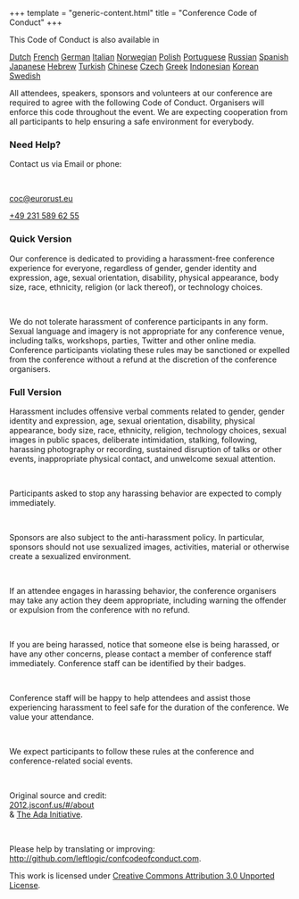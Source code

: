 +++
template = "generic-content.html"
title = "Conference Code of Conduct"
+++

<div class="box">
  <p>This Code of Conduct is also available in</p>
  <div class="languages">
  <a href="https://confcodeofconduct.com/index-nl.html">Dutch</a> <a
    href="https://confcodeofconduct.com/index-fr.html">French</a> <a
    href="https://confcodeofconduct.com/index-de.html">German</a> <a
    href="https://confcodeofconduct.com/index-it.html">Italian</a> <a
    href="https://confcodeofconduct.com/index-no.html">Norwegian</a> <a
    href="https://confcodeofconduct.com/index-pl.html">Polish</a> <a
    href="https://confcodeofconduct.com/index-pt-br.html">Portuguese</a> <a
    href="https://confcodeofconduct.com/index-ru.html">Russian</a> <a
    href="https://confcodeofconduct.com/index-es.html">Spanish</a> <a
    href="https://confcodeofconduct.com/index-ja.html">Japanese</a> <a
    href="https://confcodeofconduct.com/index-he.html">Hebrew</a> <a
    href="https://confcodeofconduct.com/index-tr.html">Turkish</a> <a
    href="https://confcodeofconduct.com/index-tw.html">Chinese</a> <a
    href="https://confcodeofconduct.com/index-cz.html">Czech</a> <a
    href="https://confcodeofconduct.com/index-gr.html">Greek</a> <a
    href="https://confcodeofconduct.com/index-id.html">Indonesian</a> <a
    href="https://confcodeofconduct.com/index-kr.html">Korean</a> <a
    href="https://confcodeofconduct.com/index-sv.html">Swedish</a>
  </div>
  <p>
    All attendees, speakers, sponsors and volunteers at our conference are required to agree with the following Code
    of Conduct. Organisers will enforce this code throughout the event. We are expecting cooperation from all
    participants to help ensuring a safe environment for everybody.
  </p>
</div>
    <h3>Need Help?</h3>
    <div class="box text-centered">
    <p>Contact us via Email or phone:</p>
    <br>
    <p>
      <a href="mailto:coc@eurorust.eu">coc@eurorust.eu</a>
    </p>
    <p>
    <a href="tel:+49 231 589 62 55">+49 231 589 62 55</a>
    </p>
    </div>
    <h3>Quick Version</h3>
    <div class="box">
    <p>
      Our conference is dedicated to providing a harassment-free conference experience for everyone, regardless of
      gender, gender identity and expression, age, sexual orientation, disability, physical appearance, body size, race,
      ethnicity, religion (or lack thereof), or technology choices.</p><br><p>We do not tolerate harassment of conference
      participants in any form. Sexual language and imagery is not appropriate for any conference venue, including
      talks, workshops, parties, Twitter and other online media. Conference participants violating these rules may be
      sanctioned or expelled from the conference without a refund at the discretion of the conference organisers.
    </p>
    </div>
    <h3>Full Version</h3>
    <div class="box">
    <p>
      Harassment includes offensive verbal comments related to gender, gender identity and expression, age, sexual
      orientation, disability, physical appearance, body size, race, ethnicity, religion, technology choices, sexual
      images in public spaces, deliberate intimidation, stalking, following, harassing photography or recording,
      sustained disruption of talks or other events, inappropriate physical contact, and unwelcome sexual attention.
    </p>
    <br>
    <p>
      Participants asked to stop any harassing behavior are expected to comply immediately.
    </p>
    <br>
    <p>
      Sponsors are also subject to the anti-harassment policy. In particular, sponsors should not use sexualized images,
      activities, material or otherwise create a sexualized environment.
    </p>
    <br>
    <p>
      If an attendee engages in harassing behavior, the conference organisers may take any action they deem appropriate,
      including warning the offender or expulsion from the conference with no refund.
    </p>
    <br>
    <p>
      If you are being harassed, notice that someone else is being harassed, or have any other concerns, please contact
      a member of conference staff immediately. Conference staff can be identified by their badges.
    </p>
    <br>
    <p>
      Conference staff will be happy to help attendees and assist those experiencing harassment to feel safe for the
      duration of the conference. We value your attendance.
    </p>
    <br>
    <p>
      We expect participants to follow these rules at the conference and conference-related social events.
    </p>
    <br>
    <p class="note">
      Original source and credit:
      <br>
      <a href="http://2012.jsconf.us/#/about">2012.jsconf.us/#/about</a><br>& <a
        href="http://geekfeminism.wikia.com/wiki/Conference_anti-harassment/Policy">The Ada Initiative</a>.
    </p>
    <br>
    <p class="note">
      Please help by translating or improving: <a
        href="http://github.com/leftlogic/confcodeofconduct.com">http://github.com/leftlogic/confcodeofconduct.com</a>.
    </p>
    <!-- <br> -->
    <p class="note">
      This work is licensed under <a href="http://creativecommons.org/licenses/by/3.0/deed.en_US">Creative Commons
        Attribution 3.0 Unported License</a>.
    </p>
    </div>
